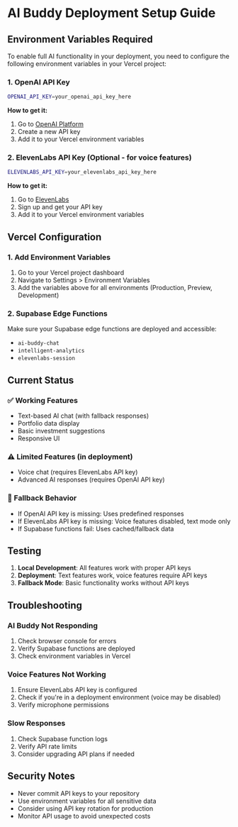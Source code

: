 # AI Buddy Deployment Setup Guide

## Environment Variables Required

To enable full AI functionality in your deployment, you need to configure the following environment variables in your Vercel project:

### 1. OpenAI API Key
```bash
OPENAI_API_KEY=your_openai_api_key_here
```

**How to get it:**
1. Go to [OpenAI Platform](https://platform.openai.com/api-keys)
2. Create a new API key
3. Add it to your Vercel environment variables

### 2. ElevenLabs API Key (Optional - for voice features)
```bash
ELEVENLABS_API_KEY=your_elevenlabs_api_key_here
```

**How to get it:**
1. Go to [ElevenLabs](https://elevenlabs.io/)
2. Sign up and get your API key
3. Add it to your Vercel environment variables

## Vercel Configuration

### 1. Add Environment Variables
1. Go to your Vercel project dashboard
2. Navigate to Settings > Environment Variables
3. Add the variables above for all environments (Production, Preview, Development)

### 2. Supabase Edge Functions
Make sure your Supabase edge functions are deployed and accessible:
- `ai-buddy-chat`
- `intelligent-analytics`
- `elevenlabs-session`

## Current Status

### ✅ Working Features
- Text-based AI chat (with fallback responses)
- Portfolio data display
- Basic investment suggestions
- Responsive UI

### ⚠️ Limited Features (in deployment)
- Voice chat (requires ElevenLabs API key)
- Advanced AI responses (requires OpenAI API key)

### 🔧 Fallback Behavior
- If OpenAI API key is missing: Uses predefined responses
- If ElevenLabs API key is missing: Voice features disabled, text mode only
- If Supabase functions fail: Uses cached/fallback data

## Testing

1. **Local Development**: All features work with proper API keys
2. **Deployment**: Text features work, voice features require API keys
3. **Fallback Mode**: Basic functionality works without API keys

## Troubleshooting

### AI Buddy Not Responding
1. Check browser console for errors
2. Verify Supabase functions are deployed
3. Check environment variables in Vercel

### Voice Features Not Working
1. Ensure ElevenLabs API key is configured
2. Check if you're in a deployment environment (voice may be disabled)
3. Verify microphone permissions

### Slow Responses
1. Check Supabase function logs
2. Verify API rate limits
3. Consider upgrading API plans if needed

## Security Notes

- Never commit API keys to your repository
- Use environment variables for all sensitive data
- Consider using API key rotation for production
- Monitor API usage to avoid unexpected costs